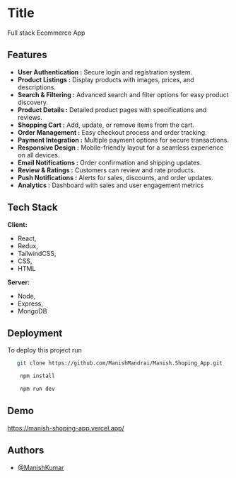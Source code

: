 # Title

Full stack Ecommerce App 



## Features
-   **User Authentication :** Secure login and registration system.
-   **Product Listings :** Display products with images, prices, and descriptions.
-   **Search & Filtering :** Advanced search and filter options for easy product discovery.
-   **Product Details :** Detailed product pages with specifications and reviews.
-   **Shopping Cart :** Add, update, or remove items from the cart.
-   **Order Management :** Easy checkout process and order tracking.
-   **Payment Integration :** Multiple payment options for secure transactions.
-   **Responsive Design :** Mobile-friendly layout for a seamless experience on all devices.
-   **Email Notifications :** Order confirmation and shipping updates.
-   **Review & Ratings :** Customers can review and rate products.
-   **Push Notifications :** Alerts for sales, discounts, and order updates.
-   **Analytics :** Dashboard with sales and user engagement metrics
## Tech Stack

**Client:** 
-   React,
-   Redux, 
-   TailwindCSS, 
-   CSS, 
-   HTML 

**Server:** 
-   Node, 
-   Express, 
-   MongoDB


## Deployment

To deploy this project run

```bash
   git clone https://github.com/ManishMandrai/Manish.Shoping_App.git
```

```bash
    npm install
````

```bash
    npm run dev 
```
## Demo

https://manish-shoping-app.vercel.app/

## Authors

- [@ManishKumar](https://github.com/ManishMandrai)

